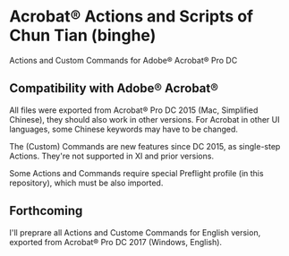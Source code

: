 # Acrobat® Actions and Scripts of Chun Tian (binghe)

Actions and Custom Commands for Adobe® Acrobat® Pro DC

## Compatibility with Adobe® Acrobat®

All files were exported from Acrobat® Pro DC 2015 (Mac, Simplified Chinese), they should also work in other versions. For Acrobat in other UI languages, some Chinese keywords may have to be changed.

The (Custom) Commands are new features since DC 2015, as single-step Actions. They're not supported in XI and prior versions.

Some Actions and Commands require special Preflight profile (in this repository), which must be also imported.

## Forthcoming

I'll preprare all Actions and Custome Commands for English version, exported from Acrobat® Pro DC 2017 (Windows, English).
